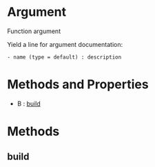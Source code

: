 # Argument



Function argument

Yield a line for argument documentation:
```
- name (type = default) : description
```



# Methods and Properties
- B : [build](#build) 

# Methods

## build





